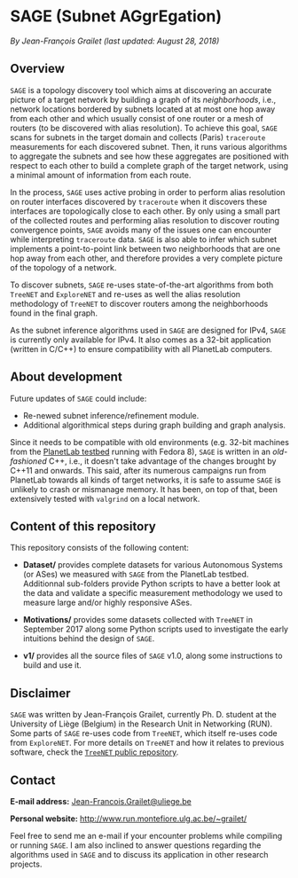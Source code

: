 # SAGE (Subnet AGgrEgation)

*By Jean-François Grailet (last updated: August 28, 2018)*

## Overview

`SAGE` is a topology discovery tool which aims at discovering an accurate picture of a target network by building a graph of its *neighborhoods*, i.e., network locations bordered by subnets located at at most one hop away from each other and which usually consist of one router or a mesh of routers (to be discovered with alias resolution). To achieve this goal, `SAGE` scans for subnets in the target domain and collects (Paris) `traceroute` measurements for each discovered subnet. Then, it runs various algorithms to aggregate the subnets and see how these aggregates are positioned with respect to each other to build a complete graph of the target network, using a minimal amount of information from each route.

In the process, `SAGE` uses active probing in order to perform alias resolution on router interfaces discovered by `traceroute` when it discovers these interfaces are topologically close to each other. By only using a small part of the collected routes and performing alias resolution to discover routing convergence points, `SAGE` avoids many of the issues one can encounter while interpreting `traceroute` data. `SAGE` is also able to infer which subnet implements a point-to-point link between two neighborhoods that are one hop away from each other, and therefore provides a very 
complete picture of the topology of a network.

To discover subnets, `SAGE` re-uses state-of-the-art algorithms from both `TreeNET` and `ExploreNET` and re-uses as well the alias resolution methodology of `TreeNET` to discover routers among the neighborhoods found in the final graph.

As the subnet inference algorithms used in `SAGE` are designed for IPv4, `SAGE` is currently only available for IPv4. It also comes as a 32-bit application (written in C/C++) to ensure compatibility with all PlanetLab computers.

## About development

Future updates of `SAGE` could include:

* Re-newed subnet inference/refinement module.
* Additional algorithmical steps during graph building and graph analysis.

Since it needs to be compatible with old environments (e.g. 32-bit machines from the [PlanetLab testbed](https://planet-lab.eu/) running with Fedora 8), `SAGE` is written in an _old-fashioned_ C++, i.e., it doesn't take advantage of the changes brought by C++11 and onwards. This said, after its numerous campaigns run from PlanetLab towards all kinds of target networks, it is safe to assume `SAGE` is unlikely to crash or mismanage memory. It has been, on top of that, been extensively tested with `valgrind` on a local network.

## Content of this repository

This repository consists of the following content:

* **Dataset/** provides complete datasets for various Autonomous Systems (or ASes) we measured with `SAGE` from the PlanetLab testbed. Additionnal sub-folders provide Python scripts to have a better look at the data and validate a specific measurement methodology we used to measure large and/or highly responsive ASes.

* **Motivations/** provides some datasets collected with `TreeNET` in September 2017 along some Python scripts used to investigate the early intuitions behind the design of `SAGE`.

* **v1/** provides all the source files of `SAGE` v1.0, along some instructions to build and use it.

## Disclaimer

`SAGE` was written by Jean-François Grailet, currently Ph. D. student at the University of Liège (Belgium) in the Research Unit in Networking (RUN). Some parts of `SAGE` re-uses code from `TreeNET`, which itself re-uses code from `ExploreNET`. For more details on `TreeNET` and how it relates to previous software, check the [`TreeNET` public repository](https://github.com/JefGrailet/treenet).

## Contact

**E-mail address:** Jean-Francois.Grailet@uliege.be

**Personal website:** http://www.run.montefiore.ulg.ac.be/~grailet/

Feel free to send me an e-mail if your encounter problems while compiling or running `SAGE`. I am also inclined to answer questions regarding the algorithms used in `SAGE` and to discuss its application in other research projects.
